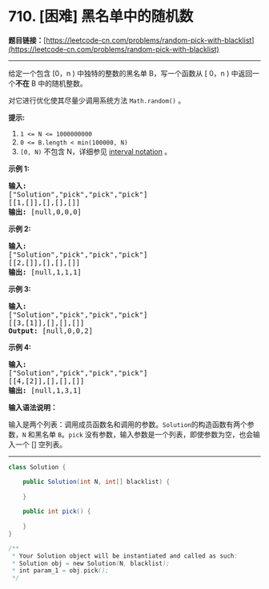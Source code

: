 # 710. [困难] 黑名单中的随机数

**题目链接：**[https://leetcode-cn.com/problems/random-pick-with-blacklist](https://leetcode-cn.com/problems/random-pick-with-blacklist)

---

<div class="content__1Y2H">
 <div class="notranslate">
  <p>给定一个包含 [0，n ) 中独特的整数的黑名单 B，写一个函数从 [ 0，n ) 中返回一个<strong>不在</strong> B 中的随机整数。</p> 
  <p>对它进行优化使其尽量少调用系统方法 <code>Math.random()</code> 。</p> 
  <p><strong>提示:</strong></p> 
  <ol> 
   <li><code>1 &lt;= N &lt;= 1000000000</code></li> 
   <li><code>0 &lt;= B.length &lt; min(100000, N)</code></li> 
   <li><code>[0, N)</code>&nbsp;不包含&nbsp;N，详细参见&nbsp;<a href="https://en.wikipedia.org/wiki/Interval_(mathematics)">interval notation</a>&nbsp;。</li> 
  </ol> 
  <p><strong>示例 1:</strong></p> 
  <pre class="language-text"><strong>输入: 
</strong>["Solution","pick","pick","pick"]
[[1,[]],[],[],[]]
<strong>输出: </strong>[null,0,0,0]
</pre> 
  <p><strong>示例 2:</strong></p> 
  <pre class="language-text"><strong>输入: 
</strong>["Solution","pick","pick","pick"]
[[2,[]],[],[],[]]
<strong>输出: </strong>[null,1,1,1]
</pre> 
  <p><strong>示例 3:</strong></p> 
  <pre class="language-text"><strong>输入: 
</strong>["Solution","pick","pick","pick"]
[[3,[1]],[],[],[]]
<strong>Output: </strong>[null,0,0,2]
</pre> 
  <p><strong>示例 4:</strong></p> 
  <pre class="language-text"><strong>输入: 
</strong>["Solution","pick","pick","pick"]
[[4,[2]],[],[],[]]
<strong>输出: </strong>[null,1,3,1]
</pre> 
  <p><strong>输入语法说明：</strong></p> 
  <p>输入是两个列表：调用成员函数名和调用的参数。<code>Solution</code>的构造函数有两个参数，<code>N</code>&nbsp;和黑名单&nbsp;<code>B</code>。<code>pick</code>&nbsp;没有参数，输入参数是一个列表，即使参数为空，也会输入一个 [] 空列表。</p> 
 </div>
</div>

---

```java
class Solution {

    public Solution(int N, int[] blacklist) {
        
    }
    
    public int pick() {
        
    }
}

/**
 * Your Solution object will be instantiated and called as such:
 * Solution obj = new Solution(N, blacklist);
 * int param_1 = obj.pick();
 */
```
